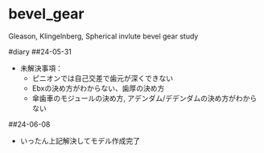 # bevel_gear
Gleason, Klingelnberg, Spherical invlute bevel gear study

#diary
##24-05-31
* 未解決事項：
    * ピニオンでは自己交差で歯元が深くできない
    * Ebxの決め方がわからない、歯厚の決め方
    * 傘歯車のモジュールの決め方, アデンダム/デデンダムの決め方がわからない  

##24-06-08
* いったん上記解決してモデル作成完了
